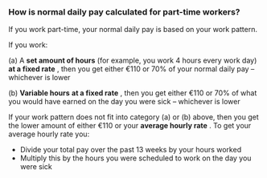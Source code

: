 ###  **How is normal daily pay calculated for part-time workers?**

If you work part-time, your normal daily pay is based on your work pattern.

If you work:

(a) A **set amount of hours** (for example, you work 4 hours every work day)
**at a fixed rate** , then you get either €110 or 70% of your normal daily pay
– whichever is lower

(b) **Variable hours** **at a fixed rate** , then you get either €110 or 70%
of what you would have earned on the day you were sick – whichever is lower

If your work pattern does not fit into category (a) or (b) above, then you get
the lower amount of either €110 or your **average hourly rate** . To get your
average hourly rate you:

  * Divide your total pay over the past 13 weeks by your hours worked 
  * Multiply this by the hours you were scheduled to work on the day you were sick 
